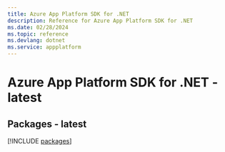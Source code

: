 ```yaml
---
title: Azure App Platform SDK for .NET
description: Reference for Azure App Platform SDK for .NET
ms.date: 02/28/2024
ms.topic: reference
ms.devlang: dotnet
ms.service: appplatform
---
```

# Azure App Platform SDK for .NET - latest
## Packages - latest
[!INCLUDE [packages](app-platform-index.md)]